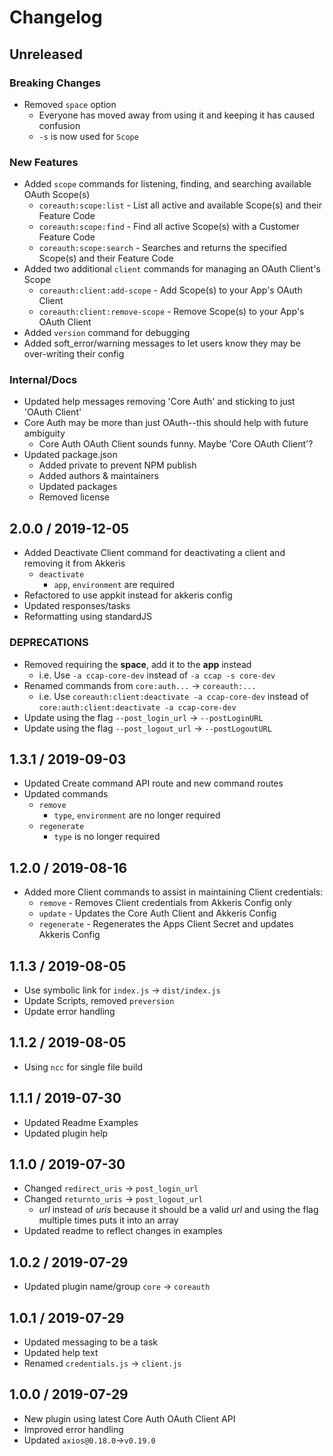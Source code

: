 # Changelog

## Unreleased

### Breaking Changes

  - Removed `space` option
    - Everyone has moved away from using it and keeping it has caused confusion
    - `-s` is now used for `Scope`

### New Features

  - Added `scope` commands for listening, finding, and searching available OAuth Scope(s)
    - `coreauth:scope:list` - List all active and available Scope(s) and their Feature Code
    - `coreauth:scope:find` - Find all active Scope(s) with a Customer Feature Code
    - `coreauth:scope:search` - Searches and returns the specified Scope(s) and their Feature Code
  - Added two additional `client` commands for managing an OAuth Client's Scope
    - `coreauth:client:add-scope` - Add Scope(s) to your App's OAuth Client
    - `coreauth:client:remove-scope` - Remove Scope(s) to your App's OAuth Client
  - Added `version` command for debugging
  - Added soft_error/warning messages to let users know they may be over-writing their config
  
### Internal/Docs
  
  - Updated help messages removing 'Core Auth' and sticking to just 'OAuth Client'
  - Core Auth may be more than just OAuth--this should help with future ambiguity
    - Core Auth OAuth Client sounds funny. Maybe 'Core OAuth Client'?
  - Updated package.json
    - Added private to prevent NPM publish
    - Added authors & maintainers
    - Updated packages
    - Removed license

## 2.0.0 / 2019-12-05

- Added Deactivate Client command for deactivating a client and removing it from Akkeris
  - `deactivate`
    - `app`, `environment` are required
- Refactored to use appkit instead for akkeris config
- Updated responses/tasks
- Reformatting using standardJS

### DEPRECATIONS

- Removed requiring the **space**, add it to the **app** instead
  - i.e. Use `-a ccap-core-dev` instead of `-a ccap -s core-dev` 
- Renamed commands from `core:auth...` -> `coreauth:...`
  - i.e. Use `coreauth:client:deactivate -a ccap-core-dev` instead of `core:auth:client:deactivate -a ccap-core-dev`
- Update using the flag `--post_login_url` -> `--postLoginURL`
- Update using the flag `--post_logout_url` -> `--postLogoutURL`

## 1.3.1 / 2019-09-03

- Updated Create command API route and new command routes
- Updated commands
  - `remove`
    - `type`, `environment` are no longer required
  - `regenerate`
    - `type` is no longer required

## 1.2.0 / 2019-08-16

- Added more Client commands to assist in maintaining Client credentials:
  - `remove` - Removes Client credentials from Akkeris Config only
  - `update` - Updates the Core Auth Client and Akkeris Config
  - `regenerate` - Regenerates the Apps Client Secret and updates Akkeris Config

## 1.1.3 / 2019-08-05

- Use symbolic link for `index.js` -> `dist/index.js`
- Update Scripts, removed `preversion`
- Update error handling

## 1.1.2 / 2019-08-05

- Using `ncc` for single file build

## 1.1.1 / 2019-07-30

- Updated Readme Examples
- Updated plugin help

## 1.1.0 / 2019-07-30

- Changed `redirect_uris` -> `post_login_url`
- Changed `returnto_uris` -> `post_logout_url`
  - *url* instead of *uris* because it should be a valid *url* and using the flag multiple times puts it into an array
- Updated readme to reflect changes in examples

## 1.0.2 / 2019-07-29

- Updated plugin name/group `core` -> `coreauth`

## 1.0.1 / 2019-07-29

- Updated messaging to be a task
- Updated help text
- Renamed `credentials.js` -> `client.js`

## 1.0.0 / 2019-07-29

- New plugin using latest Core Auth OAuth Client API
- Improved error handling
- Updated `axios@0.18.0`->`v0.19.0`
